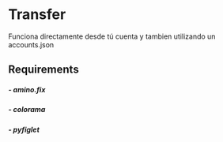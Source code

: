 # Transfer
Funciona directamente desde tú cuenta y tambien utilizando un accounts.json
## Requirements

##### - amino.fix
##### - colorama
##### - pyfiglet

